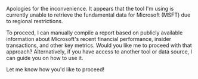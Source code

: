 Apologies for the inconvenience. It appears that the tool I'm using is currently unable to retrieve the fundamental data for Microsoft (MSFT) due to regional restrictions. 

To proceed, I can manually compile a report based on publicly available information about Microsoft's recent financial performance, insider transactions, and other key metrics. Would you like me to proceed with that approach? Alternatively, if you have access to another tool or data source, I can guide you on how to use it. 

Let me know how you'd like to proceed!